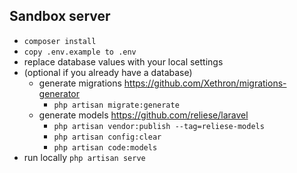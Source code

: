 ## Sandbox server

- `composer install`
- `copy .env.example to .env`
- replace database values with your local settings
- (optional if you already have a database)
	- generate migrations https://github.com/Xethron/migrations-generator
		- `php artisan migrate:generate`
	- generate models https://github.com/reliese/laravel
		- `php artisan vendor:publish --tag=reliese-models`
		- `php artisan config:clear`
		- `php artisan code:models`
- run locally `php artisan serve`
